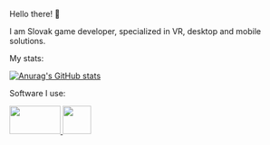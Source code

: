 Hello there! 👋

I am Slovak game developer, specialized in VR, desktop and mobile solutions.

My stats:

[![Anurag's GitHub stats](https://github-readme-stats.vercel.app/api?username=razzorblade&theme=dark&show_icons=true?count_private=true)](https://github.com/anuraghazra/github-readme-stats)

Software I use:

<a href=https://unity.com>
<img src=https://logos-world.net/wp-content/uploads/2021/11/Unity-New-Logo.png width=90px height=50px>
</a>

<a href=https://visualstudio.microsoft.com>
<img src=https://upload.wikimedia.org/wikipedia/commons/thumb/5/59/Visual_Studio_Icon_2019.svg/1024px-Visual_Studio_Icon_2019.svg.png width=50px height=50px>
</a>
